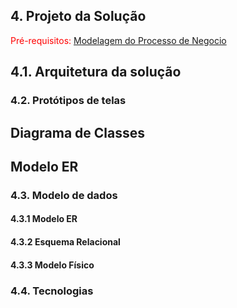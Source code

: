 ## 4. Projeto da Solução

<span style="color:red">Pré-requisitos: <a href="3-Modelagem-do-Processo-de-Negocio.md"> Modelagem do Processo de Negocio</a></span>

## 4.1. Arquitetura da solução


### 4.2. Protótipos de telas


## Diagrama de Classes


## Modelo ER


### 4.3. Modelo de dados


#### 4.3.1 Modelo ER


#### 4.3.2 Esquema Relacional


#### 4.3.3 Modelo Físico


### 4.4. Tecnologias

